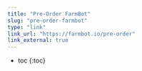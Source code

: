 ```yaml
---
title: "Pre-Order FarmBot"
slug: "pre-order-farmbot"
type: "link"
link_url: "https://farmbot.io/pre-order"
link_external: true
---
```


* toc
{:toc}

